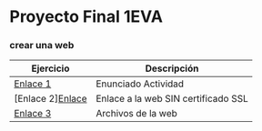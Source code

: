 # Proyecto Final 1EVA
### crear una web
Ejercicio  | Descripción
-----------|--------------
[Enlace 1](http://docs.google.com/document/d/18Ru8RTDNnfByqD1XmgBmsbB0heMsepe_rTok2kAbi34/edit?usp=sharing_blank)  | Enunciado Actividad
[Enlace 2]<a href="http://paginaweb.kesug.com/index-en.html" target="_blank">Enlace </a> | Enlace a la web SIN certificado SSL
[Enlace 3](/Tema1/PaginaWeb) | Archivos de la web
